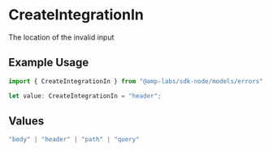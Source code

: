 # CreateIntegrationIn

The location of the invalid input

## Example Usage

```typescript
import { CreateIntegrationIn } from "@amp-labs/sdk-node/models/errors";

let value: CreateIntegrationIn = "header";
```

## Values

```typescript
"body" | "header" | "path" | "query"
```